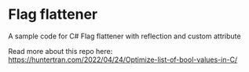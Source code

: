 # Flag flattener
A sample code for C# Flag flattener with reflection and custom attribute

Read more about this repo here: https://huntertran.com/2022/04/24/Optimize-list-of-bool-values-in-C/
